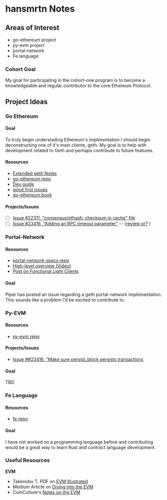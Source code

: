 # hansmrtn Notes

## Areas of Interest

- go-ethereum project
- py-evm project
- portal-network 
- Fe language


### Cohort Goal 

My goal for participating in the cohort-one program is to become a knowledgeable and regular contributor to the core Ethereum Protocol. 

## Project Ideas

### Go Ethereum 

#### Goal

To truly begin understading Ethereum's implimentation I should begin deconstructing one of it's main clients, geth. My goal is to help with development related to Geth and perhaps contribute to future features. 

#### Resources

- [Extended geth Notes](https://hackmd.io/eW_VaqZBTkeOTgkLyDmjdw)
- [go-ethereum repo](https://github.com/ethereum/go-ethereum)
- [Dev guide](https://geth.ethereum.org/docs/developers/devguide)
- [good first issues](https://github.com/ethereum/go-ethereum/issues?q=is%3Aissue+is%3Aopen+label%3A%22good+first+issue%22)
- [go-ethereum book](https://goethereumbook.org/en/)

#### Projects/Issues 

- [ ] [Issue #22311, "consensus/ethash: checksum in cache" file](https://github.com/ethereum/go-ethereum/issues/22311)
- [ ] [Issue #23416, "Adding an RPC timeout parameter"](https://github.com/ethereum/go-ethereum/issues/23416) -- ([review pr?](https://github.com/reds/go-ethereum/commit/4d5d95ca49e390172b53d9f9eb548123be0a0927) )

### Portal-Network

#### Resources 
- [portal-network-specs repo](https://github.com/ethereum/portal-network-specs) 
- [High-level overview (Video)](https://www.youtube.com/watch?v=jAX_bgcESoc)
- [Post on Functional Light Clients](https://snakecharmers.ethereum.org/the-winding-road-to-functional-light-clients/)

#### Goal

Piper has posted an issue regarding a geth portal-network implementation. This sounds like a problem I'd be excited to contribute to. 

### Py-EVM

#### Resources 

- [py-evm repo](https://github.com/ethereum/py-evm)

#### Projects/Issues

- [Issue ##23416, "Make sure persist_block persists transactions](https://github.com/ethereum/py-evm/issues/1925)

#### Goal
TBD


### Fe Language

#### Resources

- [fe repo](https://github.com/ethereum/fe)

#### Goal

I have not worked on a programming language before and contributing would be a great way to learn Rust and contract language development. 

### Useful Resources

**EVM**
- Takenobu T. PDF on [EVM Illustrated](https://takenobu-hs.github.io/downloads/ethereum_evm_illustrated.pdf)
- Medium Article on [Diving into the EVM](https://blog.qtum.org/diving-into-the-ethereum-vm-6e8d5d2f3c30)
- CoinCulture's [Notes on the EVM](https://github.com/CoinCulture/evm-tools/blob/master/analysis/guide.md)